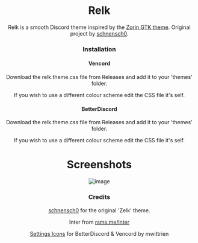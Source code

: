 <div align=center><h1>Relk</h1>
<p>
Relk is a smooth Discord theme inspired by the <a href=https://github.com/ZorinOS/zorin-desktop-themes>Zorin GTK theme</a>. Original project by <a href="https://github.com/schnensch0">schnensch0</a>.</p>
  
### Installation
#### Vencord
Download the relk.theme.css file from Releases and add it to your 'themes' folder.

If you wish to use a different colour scheme edit the CSS file it's self.
#### BetterDiscord
Download the relk.theme.css file from Releases and add it to your 'themes' folder.

If you wish to use a different colour scheme edit the CSS file it's self.

# Screenshots
![image](https://github.com/n1d3v/relk/assets/135556230/63352d57-efba-4cce-9ae5-e09060f55035)

### Credits
[schnensch0](https://github.com/schnensch0) for the original 'Zelk' theme.

Inter from [rsms.me/inter](https://rsms.me/inter/)

[Settings Icons](https://github.com/mwittrien/BetterDiscordAddons/blob/master/Themes/_res/SettingsIcons.css) for BetterDiscord & Vencord by mwittrien

